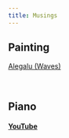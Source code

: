 ```yaml
---
title: Musings
---
```


## Painting

[Alegalu (Waves)](https://karthikeshwar1.github.io/musings/Alegalhu)

<br>

## Piano

#### [YouTube](https://youtu.be/mKXbv7VfpgI?si=pBoSJVqew_GdKIdq)


<br>

